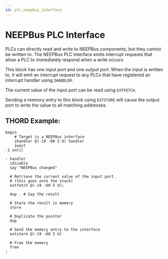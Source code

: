 ```yaml
---
id: plc_neepbus_interface
---
```


# NEEPBus PLC Interface

PLCs can directly read and write to NEEPBus components, but they cannot be written to. The NEEPBus PLC Interface emits interrupt requests that allow a PLC to immediately respond when a write occurs

This block has one input port and one output port. When the input is written to, it will emit an interrupt request to any PLCs that have registered an interrupt handler using `IHANDLER`.

The current value of the input port can be read using `EXTFETCH`.

Sending a memory entry to this block using `EXTSTORE` will cause the output port to write the value to all matching addresses.

## THORD Example:

```
begin
    # Target is a NEEPBus interface
    ihandler @(-19 -60 5 U) handler
    iwait
-1 until

: handler
  idisable
  say "NEEPBus changed"
  
  # Retrieve the current value of the input port.
  # (this goes onto the stack)
  extfetch @(-19 -60 5 U); 
  
  dup . # Say the result
  
  # Store the result in memory
  store
  
  # Duplicate the pointer
  dup
  
  # Send the memory entry to the interface
  extstore @(-19 -60 5 U)
  
  # Free the memory
  free
;
```
